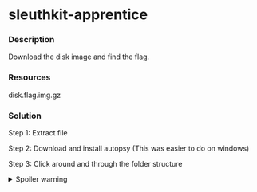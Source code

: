 # sleuthkit-apprentice

### Description

Download the disk image and find the flag.

### Resources

disk.flag.img.gz

### Solution

Step 1: Extract file

Step 2: Download and install autopsy (This was easier to do on windows)

Step 3: Click around and through the folder structure

<details>
    <summary>Spoiler warning</summary>
    /img_disk.flag.img/vol_vol4/root/my_folder/flag.uni.txt
</detail>

Flagtime! :grin:

P.S. this took WAY longer than it sounds